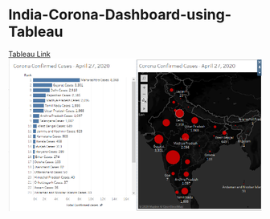 # India-Corona-Dashboard-using-Tableau
[Tableau Link](PremChavhan/India-Corona-dashboard-using-Tableau)
![](images/coronadash1.png)
